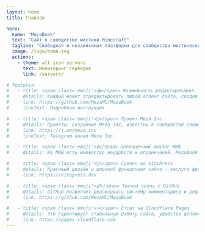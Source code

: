 ```yaml
---
layout: home
title: Главная

hero:
  name: "MezaBook"
  text: "Сайт о сообществе мистики Minecraft"
  tagline: "Свободная и независимая платформа для сообщества мистических серверов с безграничным потенциалом."
  image: /logo/home.svg
  actions:
    - theme: alt icon servers
      text: Мониторинг серверов
      link: /servers/

# features:
#   - title: <span class='emoji'>📥</span> Возможность редактирования
#     details: Каждый может отредактировать любой аспект сайта, создав Pull Request.
#     link: https://github.com/MezaMC/MezaBook
#     linkText: Подробная инструкция

#   - title: <span class='emoji'>🧪</span> Проект Meza Inc.
#     details: Проекты, созданные Meza Inc, известны в сообществе своим высоким качеством.
#     link: https://t.me/meza_inc
#     linkText: Telegram канал Meza Inc.

#   - title: <span class='emoji'>🕯️</span> Полноценный аналог МКВ
#     details: На МКВ есть множество неудобств и ограничений. MezaBook создан для расширения возможностей сообщества.

#   - title: <span class='emoji'>📄</span> Сделан на VitePress
#     details: Красивый дизайн и широкий функционал сайта - заслуга фреймворка VitePress.
#     link: https://vitepress.dev

#   - title: <span class='emoji'>🔓</span> Тесная связь с GitHub
#     details: GitHub позволяет реализовать систему комментариев и редактирования статей.
#     link: https://github.com/MezaMC/MezaBook

#   - title: <span class='emoji'>⚡</span> Стоит на Cloudflare Pages
#     details: Это гарантирует стабильную работу сайта, удобство деплоя и защиту от DDoS атак.
#     link: https://pages.cloudflare.com
---
```


<script setup>
    import HomeContent from "/components/HomeContent.vue";
</script>

<HomeContent />